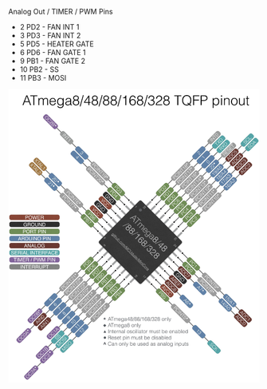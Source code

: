 Analog Out / TIMER / PWM Pins

- 2  PD2 - FAN INT 1
- 3  PD3 - FAN INT 2
- 5  PD5 - HEATER GATE
- 6  PD6 - FAN GATE 1
- 9  PB1 - FAN GATE 2
- 10 PB2 - SS
- 11 PB3 - MOSI

![Atmega8](/resources/pinout.jpg)